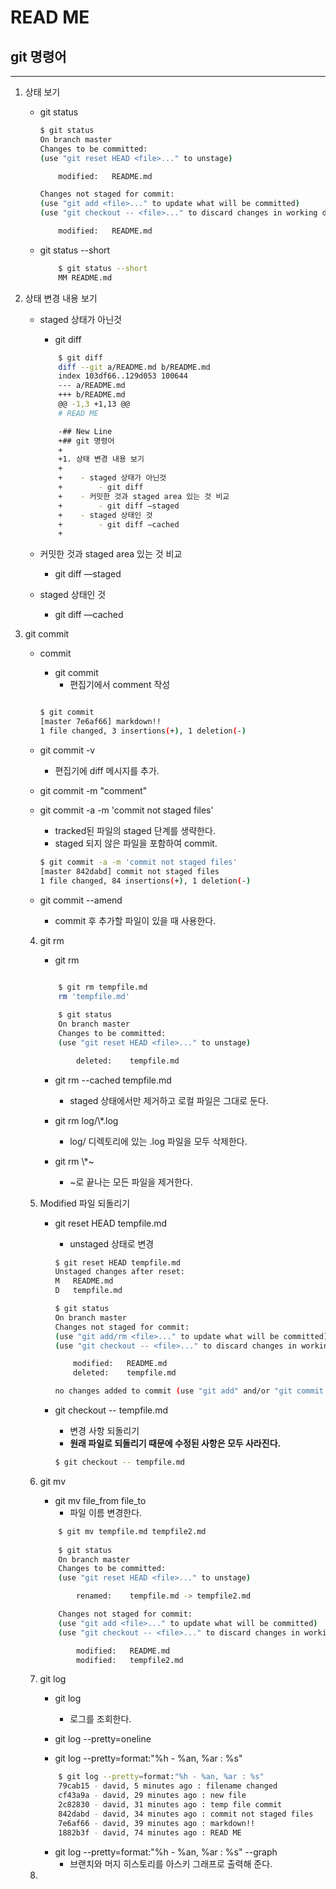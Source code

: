 # READ ME

## git 명령어
---

1. 상태 보기

    - git status

        ```bash
        $ git status
        On branch master
        Changes to be committed:
        (use "git reset HEAD <file>..." to unstage)

            modified:   README.md

        Changes not staged for commit:
        (use "git add <file>..." to update what will be committed)
        (use "git checkout -- <file>..." to discard changes in working directory)

            modified:   README.md
        ```

    - git status --short
        ```bash
            $ git status --short
            MM README.md
        ```



2. 상태 변경 내용 보기

    - staged 상태가 아닌것
        - git diff

        ```bash
            $ git diff
            diff --git a/README.md b/README.md
            index 103df66..129d053 100644
            --- a/README.md
            +++ b/README.md
            @@ -1,3 +1,13 @@
            # READ ME

            -## New Line
            +## git 명령어
            +
            +1. 상태 변경 내용 보기
            +
            +    - staged 상태가 아닌것
            +        - git diff
            +    - 커밋한 것과 staged area 있는 것 비교
            +        - git diff —staged
            +    - staged 상태인 것
            +        - git diff —cached
            +
        ```

    - 커밋한 것과 staged area 있는 것 비교
        - git diff —staged
    - staged 상태인 것
        - git diff —cached


3. git commit

    - commit
        - git commit
            - 편집기에서 comment 작성

        ```bash

        $ git commit
        [master 7e6af66] markdown!!
        1 file changed, 3 insertions(+), 1 deletion(-)

        ```

    - git commit -v
        - 편집기에 diff 메시지를 추가.

    - git commit -m "comment"

    - git commit -a -m 'commit not staged files'
        - tracked된 파일의 staged 단계를 생략한다.
        - staged 되지 않은 파일을 포함하여 commit.
        ``` bash
        $ git commit -a -m 'commit not staged files'
        [master 842dabd] commit not staged files
        1 file changed, 84 insertions(+), 1 deletion(-)

        ```
    - git commit --amend
        - commit 후 추가할 파일이 있을 때 사용한다.

    4. git rm 

        - git rm 

        ```bash
            
            $ git rm tempfile.md
            rm 'tempfile.md'

            $ git status
            On branch master
            Changes to be committed:
            (use "git reset HEAD <file>..." to unstage)

                deleted:    tempfile.md

        ```
        - git rm --cached tempfile.md
            - staged 상태에서만 제거하고 로컬 파일은 그대로 둔다.

        - git rm log/\\*.log 
            - log/ 디렉토리에 있는 .log 파일을 모두 삭제한다.

        - git rm \\*~
            - ~로 끝나는 모든 파일을 제거한다.

    5. Modified 파일 되돌리기

        - git reset HEAD tempfile.md
            - unstaged 상태로 변경

            ```bash
            $ git reset HEAD tempfile.md
            Unstaged changes after reset:
            M	README.md
            D	tempfile.md

            $ git status
            On branch master
            Changes not staged for commit:
            (use "git add/rm <file>..." to update what will be committed)
            (use "git checkout -- <file>..." to discard changes in working directory)

                modified:   README.md
                deleted:    tempfile.md

            no changes added to commit (use "git add" and/or "git commit -a")
            ```

        - git checkout -- tempfile.md
            - 변경 사항 되돌리기
            - **원래 파일로 되돌리기 때문에 수정된 사항은 모두 사라진다.**
            ```bash
            $ git checkout -- tempfile.md
            ```

    6. git mv
        - git mv file_from file_to
            - 파일 이름 변경한다. 

        ```bash
            $ git mv tempfile.md tempfile2.md
            
            $ git status
            On branch master
            Changes to be committed:
            (use "git reset HEAD <file>..." to unstage)

                renamed:    tempfile.md -> tempfile2.md

            Changes not staged for commit:
            (use "git add <file>..." to update what will be committed)
            (use "git checkout -- <file>..." to discard changes in working directory)

                modified:   README.md
                modified:   tempfile2.md
        ```
    7. git log
        - git log 
            - 로그를 조회한다.

        - git log --pretty=oneline

        - git log --pretty=format:"%h - %an, %ar : %s"

        ```bash
            $ git log --pretty=format:"%h - %an, %ar : %s"
            79cab15 - david, 5 minutes ago : filename changed
            cf43a9a - david, 29 minutes ago : new file
            2c82830 - david, 31 minutes ago : temp file commit
            842dabd - david, 34 minutes ago : commit not staged files
            7e6af66 - david, 39 minutes ago : markdown!!
            1882b3f - david, 74 minutes ago : READ ME
        ```
        - git log --pretty=format:"%h - %an, %ar : %s" --graph
            - 브랜치와 머지 히스토리를 아스키 그래프로 출력해 준다.

    8. 